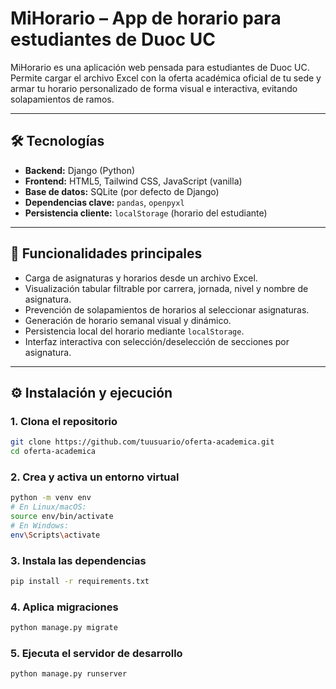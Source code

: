 # MiHorario – App de horario para estudiantes de Duoc UC

MiHorario es una aplicación web pensada para estudiantes de Duoc UC. Permite cargar el archivo Excel con la oferta académica oficial de tu sede y armar tu horario personalizado de forma visual e interactiva, evitando solapamientos de ramos.

---

## 🛠 Tecnologías

- **Backend:** Django (Python)
- **Frontend:** HTML5, Tailwind CSS, JavaScript (vanilla)
- **Base de datos:** SQLite (por defecto de Django)
- **Dependencias clave:** `pandas`, `openpyxl`
- **Persistencia cliente:** `localStorage` (horario del estudiante)

---

## 🚀 Funcionalidades principales

-  Carga de asignaturas y horarios desde un archivo Excel.
-  Visualización tabular filtrable por carrera, jornada, nivel y nombre de asignatura.
-  Prevención de solapamientos de horarios al seleccionar asignaturas.
-  Generación de horario semanal visual y dinámico.
-  Persistencia local del horario mediante `localStorage`.
-  Interfaz interactiva con selección/deselección de secciones por asignatura.

---

## ⚙️ Instalación y ejecución

### 1. Clona el repositorio

```bash
git clone https://github.com/tuusuario/oferta-academica.git
cd oferta-academica
```
### 2. Crea y activa un entorno virtual

```bash
python -m venv env
# En Linux/macOS:
source env/bin/activate
# En Windows:
env\Scripts\activate
```
### 3. Instala las dependencias

```bash
pip install -r requirements.txt
```
### 4. Aplica migraciones

```bash
python manage.py migrate
```
### 5. Ejecuta el servidor de desarrollo

```bash
python manage.py runserver
```

